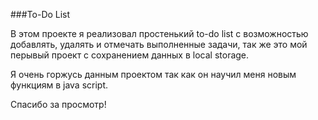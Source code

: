 ###To-Do List 

В этом проекте я реализовал простенький to-do list с возможностью добавлять, удалять и отмечать выполненные задачи, 
так же это мой перывый проект с сохранением данных в local storage.

Я очень горжусь данным проектом так как он научил меня новым функциям в java script.

Спасибо за просмотр!